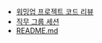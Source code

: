 - [워밍업 프로젝트 코드 리뷰](../1.Project/Softeer3rd/워밍업%20프로젝트%20코드%20리뷰.md)
- [직무 그룹 세션](../1.Project/Softeer3rd/직무%20그룹%20세션.md)
- [README.md](../1.Project/softeer-fe-project/README.md.md)